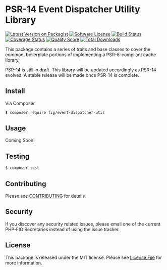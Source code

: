# PSR-14 Event Dispatcher Utility Library

[![Latest Version on Packagist][ico-version]][link-packagist]
[![Software License][ico-license]](LICENSE.md)
[![Build Status][ico-travis]][link-travis]
[![Coverage Status][ico-scrutinizer]][link-scrutinizer]
[![Quality Score][ico-code-quality]][link-code-quality]
[![Total Downloads][ico-downloads]][link-downloads]


This package contains a series of traits and base classes to cover the common, boilerplate portions of implementing a PSR-6-compliant cache library.

PSR-14 is still in draft.  This library will be updated accordingly as PSR-14 evolves.  A stable release will be made once PSR-14 is complete.

## Install

Via Composer

``` bash
$ composer require fig/event-dispatcher-util
```

## Usage

Coming Soon!

## Testing

``` bash
$ composer test
```

## Contributing

Please see [CONTRIBUTING](CONTRIBUTING.md) for details.

## Security

If you discover any security related issues, please email one of the current PHP-FIG Secretaries instead of using the issue tracker.

## License

This package is released under the MIT license. Please see [License File](LICENSE.md) for more information.

[ico-version]: https://img.shields.io/packagist/v/Crell/Tukio.svg?style=flat-square
[ico-license]: https://img.shields.io/badge/License-MIT-green.svg?style=flat-square
[ico-travis]: https://img.shields.io/travis/Crell/Tukio/master.svg?style=flat-square
[ico-scrutinizer]: https://img.shields.io/scrutinizer/coverage/g/Crell/Tukio.svg?style=flat-square
[ico-code-quality]: https://img.shields.io/scrutinizer/g/Crell/Tukio.svg?style=flat-square
[ico-downloads]: https://img.shields.io/packagist/dt/Crell/Tukio.svg?style=flat-square

[link-packagist]: https://packagist.org/packages/fig/event-dispatcher-util
[link-travis]: https://travis-ci.org/fig/event-dispatcher-util
[link-scrutinizer]: https://scrutinizer-ci.com/g/fig/event-dispatcher-util/code-structure
[link-code-quality]: https://scrutinizer-ci.com/g/fig/event-dispatcher-util
[link-downloads]: https://packagist.org/packages/fig/event-dispatcher-util
